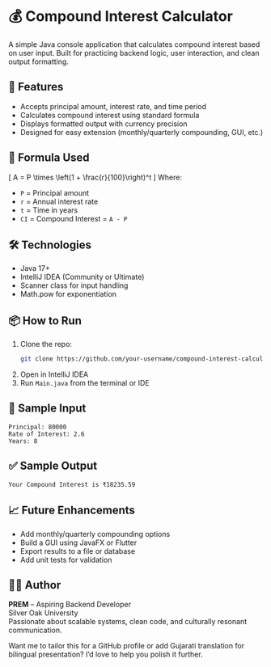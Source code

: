 
# 💰 Compound Interest Calculator

A simple Java console application that calculates compound interest based on user input. Built for practicing backend logic, user interaction, and clean output formatting.

## 🚀 Features
- Accepts principal amount, interest rate, and time period
- Calculates compound interest using standard formula
- Displays formatted output with currency precision
- Designed for easy extension (monthly/quarterly compounding, GUI, etc.)

## 📌 Formula Used
\[
A = P \times \left(1 + \frac{r}{100}\right)^t
\]
Where:
- `P` = Principal amount
- `r` = Annual interest rate
- `t` = Time in years  
- `CI` = Compound Interest = `A - P`

## 🛠️ Technologies
- Java 17+
- IntelliJ IDEA (Community or Ultimate)
- Scanner class for input handling
- Math.pow for exponentiation

## 📦 How to Run
1. Clone the repo:
   ```bash
   git clone https://github.com/your-username/compound-interest-calculator.git
   ```
2. Open in IntelliJ IDEA
3. Run `Main.java` from the terminal or IDE

## 🧪 Sample Input
```
Principal: 80000
Rate of Interest: 2.6
Years: 8
```

## ✅ Sample Output
```
Your Compound Interest is ₹18235.59
```

## 📈 Future Enhancements
- Add monthly/quarterly compounding options
- Build a GUI using JavaFX or Flutter
- Export results to a file or database
- Add unit tests for validation

## 👨‍💻 Author
**PREM** – Aspiring Backend Developer  
Silver Oak University  
Passionate about scalable systems, clean code, and culturally resonant communication.



Want me to tailor this for a GitHub profile or add Gujarati translation for bilingual presentation? I’d love to help you polish it further.
